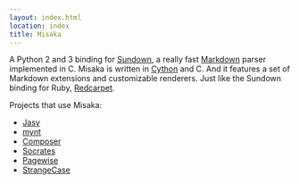 ```yaml
---
layout: index.html
location: index
title: Misaka
---
```


A Python 2 and 3 binding for [Sundown][], a really fast [Markdown][] parser
implemented in C. Misaka is written in [Cython][] and C. And it features a set
of Markdown extensions and customizable renderers. Just like the Sundown binding
for Ruby, [Redcarpet][].

[Sundown]: https://github.com/vmg/sundown
[Markdown]: http://en.wikipedia.org/wiki/Markdown
[Cython]: http://cython.org/
[Redcarpet]: https://github.com/vmg/redcarpet


Projects that use Misaka:

 - [Jasy](https://github.com/zynga/jasy)
 - [mynt](https://github.com/Anomareh/mynt)
 - [Composer](https://github.com/shazow/composer)
 - [Socrates](https://github.com/honza/socrates)
 - [Pagewise](https://bitbucket.org/ainm/pagewise/overview)
 - [StrangeCase](https://github.com/colinta/StrangeCase)
